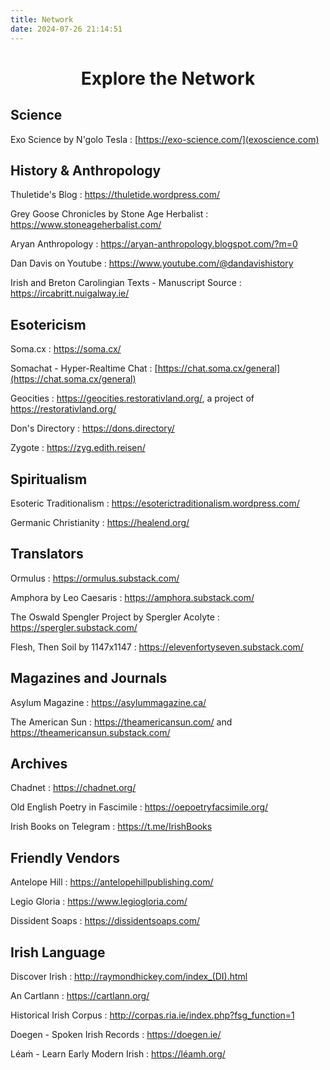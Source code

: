 ```yaml
---
title: Network
date: 2024-07-26 21:14:51
---
```


<center><h1> Explore the Network </h1></center>

## Science

Exo Science by N'golo Tesla : [https://exo-science.com/](exoscience.com)


## History & Anthropology

Thuletide's Blog : https://thuletide.wordpress.com/

Grey Goose Chronicles by Stone Age Herbalist : https://www.stoneageherbalist.com/

Aryan Anthropology : https://aryan-anthropology.blogspot.com/?m=0

Dan Davis on Youtube : https://www.youtube.com/@dandavishistory

Irish and Breton Carolingian Texts - Manuscript Source : https://ircabritt.nuigalway.ie/


## Esotericism

Soma.cx : https://soma.cx/

Somachat - Hyper-Realtime Chat : [https://chat.soma.cx/general](https://chat.soma.cx/general)

Geocities : https://geocities.restorativland.org/, a project of https://restorativland.org/

Don's Directory : https://dons.directory/

Zygote : https://zyg.edith.reisen/


## Spiritualism

Esoteric Traditionalism : https://esoterictraditionalism.wordpress.com/

Germanic Christianity : https://healend.org/


## Translators

Ormulus : https://ormulus.substack.com/

Amphora by Leo Caesaris : https://amphora.substack.com/

The Oswald Spengler Project by Spergler Acolyte : https://spergler.substack.com/

Flesh, Then Soil by 1147x1147 : https://elevenfortyseven.substack.com/


## Magazines and Journals

Asylum Magazine : https://asylummagazine.ca/

The American Sun : https://theamericansun.com/ and https://theamericansun.substack.com/


## Archives

Chadnet : https://chadnet.org/

Old English Poetry in Fascimile : https://oepoetryfacsimile.org/

Irish Books on Telegram : https://t.me/IrishBooks


## Friendly Vendors

Antelope Hill : https://antelopehillpublishing.com/

Legio Gloria : https://www.legiogloria.com/

Dissident Soaps : https://dissidentsoaps.com/


## Irish Language

Discover Irish : http://raymondhickey.com/index_(DI).html

An Cartlann : https://cartlann.org/

Historical Irish Corpus : http://corpas.ria.ie/index.php?fsg_function=1

Doegen - Spoken Irish Records : https://doegen.ie/

Léaṁ - Learn Early Modern Irish : https://léamh.org/